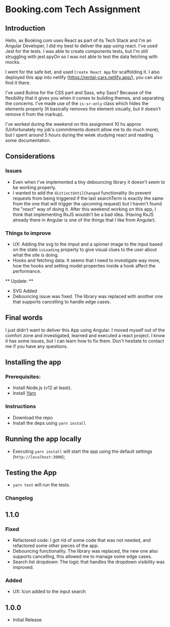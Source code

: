 # Booking.com Tech Assignment

## Introduction

Hello, as Booking.com uses React as part of its Tech Stack and I'm an Angular Developer, I did my best to deliver the app using react. I've used Jest for the tests.
I was able to create components tests, but I'm still struggling with jest.spyOn so I was not able to test the data fetching with mocks.

I went for the safe bet, and used `Create React App` for scaffolding it. I also deployed this app into netlify (https://rental-cars.netlify.app/), you can also find it there.

I've used Bulma for the CSS part and Sass, why Sass? Because of the flexibility that it gives you when it comes to building themes, and separating the concerns. I've made use of the `is-sr-only` class which hides the elements properly (It basically removes the element visually, but it doesn't remove it from the markup).

I've worked during the weekend on this assignment 10 hs approx (Unfortunately my job's commitments doesnt allow me to do much more), but I spent around 5 hours during the week studying react and reading some documentation.

## Considerations

### Issues

* Even when I've implemented a tiny debouncing library it doesn't seem to be working properly.
* I wanted to add the `distinctUntilChanged` functionality (to prevent requests from being triggered if the last searchTerm is exactly the same from the one that will trigger the upcoming request) but I haven't found the "react" way of doing it. After this weekend working on this app, I think that implementing RxJS wouldn't be a bad idea. (Having RxJS already there in Angular is one of the things that I like from Angular).

### Things to improve

* UX: Adding the svg to the imput and a spinner image to the input based on the state `isLoading` property to give visual clues to the user about what the site is doing.
* Hooks and fetching data: It seems that I need to investigate way more, how the hooks and setting model properties inside a hook affect the performance.

** Update: **

* SVG Added
* Debouncing issue was fixed. The library was replaced with another one that supports cancelling to handle edge cases.

## Final words

I just didn't want to deliver this App using Angular. I moved myself out of the comfort zone and investigated, learned and executed a react project. I know it has some issues, but I can learn how to fix them. Don't hesitate to contact me if you have any questions.

## Installing the app

### Prerequisites:
 * Install Node.js (v12 at least).
 * Install [Yarn](https://classic.yarnpkg.com/en/docs/install/#mac-stable) 

### Instructions

* Download the repo
* Install the deps using `yarn install`

## Running the app locally

* Executing `yarn install` will start the app using the default settings (`http://localhost:3000`);

## Testing the App

* `yarn test` will run the tests.


### Changelog

## 1.1.0

### Fixed

- Refactored code: I got rid of some code that was not needed, and refactored some other pieces of the app.
- Debouncing functionality. The library was replaced, the new one also supports cancelling, this allowed me to manage some edge cases.
- Search list dropdown: The logic that handles the dropdown visibility was improved.

### Added

- UX: Icon added to the input search

## 1.0.0

- Initial Release